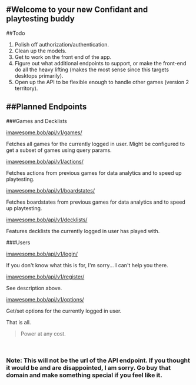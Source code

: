 #Welcome to your new Confidant and playtesting buddy 
---

##Todo
1. Polish off authorization/authentication.
2. Clean up the models.
3. Get to work on the front end of the app.
4. Figure out what additional endpoints to support, or make the front-end do all the heavy lifting (makes the most sense since this targets desktops primarily).
6. Open up the API to be flexible enough to handle other games (version 2 territory).

##Planned Endpoints
------


###Games and Decklists

[imawesome.bob/api/v1/games/](#disclaimer) 

Fetches all games for the currently logged in user.  Might be configured to get a subset of games using query params.


[imawesome.bob/api/v1/actions/](#disclaimer) 

Fetches actions from previous games for data analytics and to speed up playtesting.


[imawesome.bob/api/v1/boardstates/](#disclaimer) 

Fetches boardstates from previous games for data analytics and to speed up playtesting.

[imawesome.bob/api/v1/decklists/](#disclaimer) 

Features decklists the currently logged in user has played with.


###Users

[imawesome.bob/api/v1/login/](#disclaimer) 

If you don't know what this is for, I'm sorry... I can't help you there.


[imawesome.bob/api/v1/register/](#disclaimer) 

See description above.

[imawesome.bob/api/v1/options/](#disclaimer) 

Get/set options for the currently logged in user.

That is all.
> Power at any cost.  

&nbsp;
&nbsp;
&nbsp;
&nbsp;
&nbsp;
&nbsp;
&nbsp;
&nbsp;
&nbsp;
&nbsp;
&nbsp;
&nbsp;
&nbsp;
&nbsp;
&nbsp;
&nbsp;
&nbsp;
&nbsp;
&nbsp;
&nbsp;
&nbsp;
&nbsp;
&nbsp;
&nbsp;
&nbsp;
&nbsp;
&nbsp;
&nbsp;
&nbsp;
&nbsp;
&nbsp;
&nbsp;
&nbsp;
&nbsp;
&nbsp;
&nbsp;
&nbsp;
&nbsp;
&nbsp;
&nbsp;
&nbsp;
&nbsp;
&nbsp;
&nbsp;
&nbsp;
&nbsp;
&nbsp;
&nbsp;
&nbsp;
&nbsp;
&nbsp;
&nbsp;
&nbsp;
&nbsp;
&nbsp;
&nbsp;
&nbsp;
&nbsp;
&nbsp;
&nbsp;

### <a name="disclaimer"></a>Note: This will not be the url of the API endpoint.  If you thought it would be and are disappointed, I am sorry.  Go buy that domain and make something special if you feel like it.
